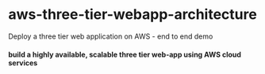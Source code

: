 # aws-three-tier-webapp-architecture
Deploy a three tier web application on AWS - end to end demo

#### build a highly available, scalable three tier web-app using AWS cloud services 
